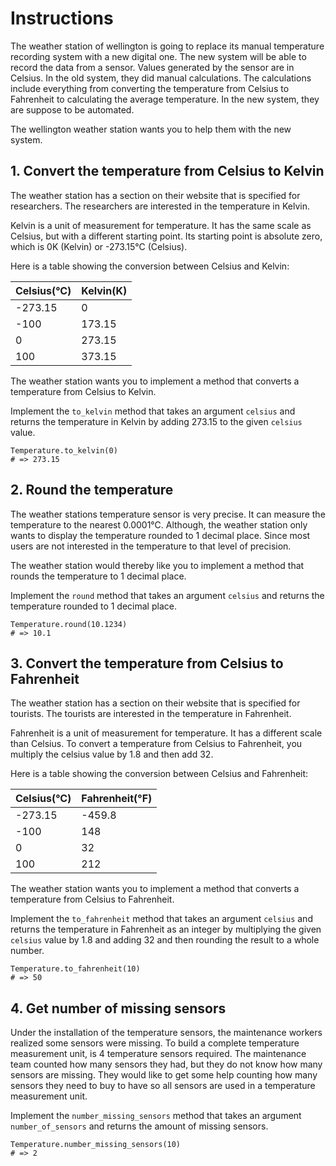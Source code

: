 # Instructions

The weather station of wellington is going to replace its manual temperature recording system with a new digital one.
The new system will be able to record the data from a sensor.
Values generated by the sensor are in Celsius.
In the old system, they did manual calculations.
The calculations include everything from converting the temperature from Celsius to Fahrenheit to calculating the average temperature.
In the new system, they are suppose to be automated.

The wellington weather station wants you to help them with the new system.

## 1. Convert the temperature from Celsius to Kelvin

The weather station has a section on their website that is specified for researchers.
The researchers are interested in the temperature in Kelvin.

Kelvin is a unit of measurement for temperature.
It has the same scale as Celsius, but with a different starting point.
Its starting point is absolute zero, which is 0K (Kelvin) or -273.15°C (Celsius).

Here is a table showing the conversion between Celsius and Kelvin:

| Celsius(°C) | Kelvin(K) |
| ----------- | --------- |
| -273.15     | 0         |
| -100        | 173.15    |
| 0           | 273.15    |
| 100         | 373.15    |

The weather station wants you to implement a method that converts a temperature from Celsius to Kelvin.

Implement the `to_kelvin` method that takes an argument `celsius` and returns the temperature in Kelvin by adding 273.15 to the given `celsius` value.

```crystal
Temperature.to_kelvin(0)
# => 273.15
```

## 2. Round the temperature

The weather stations temperature sensor is very precise.
It can measure the temperature to the nearest 0.0001°C.
Although, the weather station only wants to display the temperature rounded to 1 decimal place.
Since most users are not interested in the temperature to that level of precision.

The weather station would thereby like you to implement a method that rounds the temperature to 1 decimal place.

Implement the `round` method that takes an argument `celsius` and returns the temperature rounded to 1 decimal place.

```crystal
Temperature.round(10.1234)
# => 10.1
```

## 3. Convert the temperature from Celsius to Fahrenheit

The weather station has a section on their website that is specified for tourists.
The tourists are interested in the temperature in Fahrenheit.

Fahrenheit is a unit of measurement for temperature.
It has a different scale than Celsius.
To convert a temperature from Celsius to Fahrenheit, you multiply the celsius value by 1.8 and then add 32.

Here is a table showing the conversion between Celsius and Fahrenheit:

| Celsius(°C) | Fahrenheit(°F) |
| ----------- | -------------- |
| -273.15     | -459.8         |
| -100        | 148            |
| 0           | 32             |
| 100         | 212            |

The weather station wants you to implement a method that converts a temperature from Celsius to Fahrenheit.

Implement the `to_fahrenheit` method that takes an argument `celsius` and returns the temperature in Fahrenheit as an integer by multiplying the given `celsius` value by 1.8 and adding 32 and then rounding the result to a whole number.

```crystal
Temperature.to_fahrenheit(10)
# => 50
```

## 4. Get number of missing sensors

Under the installation of the temperature sensors, the maintenance workers realized some sensors were missing.
To build a complete temperature measurement unit, is 4 temperature sensors required.
The maintenance team counted how many sensors they had, but they do not know how many sensors are missing.
They would like to get some help counting how many sensors they need to buy to have so all sensors are used in a temperature measurement unit.

Implement the `number_missing_sensors` method that takes an argument `number_of_sensors` and returns the amount of missing sensors.

```crystal
Temperature.number_missing_sensors(10)
# => 2
```
